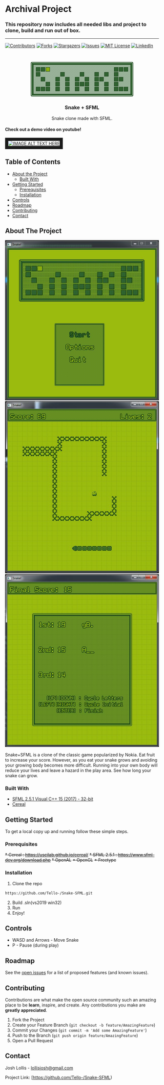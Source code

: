 # Archival Project

### This repository now includes all needed libs and project to clone, build and run out of box.

---

<!-- PROJECT SHIELDS -->
<!--
*** I'm using markdown "reference style" links for readability.
*** Reference links are enclosed in brackets [ ] instead of parentheses ( ).
*** See the bottom of this document for the declaration of the reference variables
*** for contributors-url, forks-url, etc. This is an optional, concise syntax you may use.
*** https://www.markdownguide.org/basic-syntax/#reference-style-links
-->
[![Contributors][contributors-shield]][contributors-url]
[![Forks][forks-shield]][forks-url]
[![Stargazers][stars-shield]][stars-url]
[![Issues][issues-shield]][issues-url]
[![MIT License][license-shield]][license-url]
[![LinkedIn][linkedin-shield]][linkedin-url]



<!-- PROJECT LOGO -->
<br />
<p align="center">
  <a href="https://github.com/Tello-/Snake-SFML">
    <img src="https://github.com/Tello-/Snake-SFML/blob/master/Snake/Snake_Logo.png" alt="Logo" width="336" height="112 ">
  </a>

  <h3 align="center">Snake + SFML</h3>

  <p align="center">
    Snake clone made with SFML. 
  </p>

<h4>Check out a demo video on youtube!</h4>

<a href="http://www.youtube.com/watch?feature=player_embedded&v=DtEGNMsFRR8
" target="_blank"><img src="http://img.youtube.com/vi/DtEGNMsFRR8/0.jpg" 
alt="IMAGE ALT TEXT HERE" border="10" /></a>

<!-- TABLE OF CONTENTS -->
## Table of Contents

* [About the Project](#about-the-project)
  * [Built With](#built-with)
* [Getting Started](#getting-started)
  * [Prerequisites](#prerequisites)
  * [Installation](#installation)
* [Controls](#controls)
* [Roadmap](#roadmap)
* [Contributing](#contributing)
* [Contact](#contact)



<!-- ABOUT THE PROJECT -->
## About The Project

![Snake+SFML][product-screenshot]
![Snake+SFML][product-screenshot2]
![Snake+SFML][product-screenshot3]

Snake+SFML is a clone of the classic game popularized by Nokia. Eat fruit to increase your score. However, as you eat your snake grows and avoiding your growing body becomes more difficult. Running into your own body will reduce your lives and leave a hazard in the play area. See how long your snake can grow.


### Built With

* [SFML 2.5.1 Visual C++ 15 (2017) - 32-bit](https://www.sfml-dev.org/download/sfml/2.5.1/)
* [Cereal](https://github.com/USCiLab/cereal.git)



<!-- GETTING STARTED -->
## Getting Started

To get a local copy up and running follow these simple steps.

### Prerequisites

~~* Cereal : https://uscilab.github.io/cereal/~~
~~* SFML 2.5.1 : https://www.sfml-dev.org/download.php~~
~~* OpenAL~~
~~* OpenGL~~
~~* Freetype~~

### Installation
 
1. Clone the repo
```sh
https://github.com/Tello-/Snake-SFML.git
```
2. Build .sln(vs2019 win32)
3. Run
4. Enjoy!

<!-- CONTROLS -->
## Controls
* WASD and Arrows - Move Snake
* P - Pause (during play)

<!-- ROADMAP -->
## Roadmap

See the [open issues](https://github.com/Tello-/Snake-SFML/issues) for a list of proposed features (and known issues).



<!-- CONTRIBUTING -->
## Contributing

Contributions are what make the open source community such an amazing place to be **learn**, inspire, and create. Any contributions you make are **greatly appreciated**.

1. Fork the Project
2. Create your Feature Branch (`git checkout -b feature/AmazingFeature`)
3. Commit your Changes (`git commit -m 'Add some AmazingFeature'`)
4. Push to the Branch (`git push origin feature/AmazingFeature`)
5. Open a Pull Request



<!-- CONTACT -->
## Contact

Josh Lollis - lollisjosh@gmail.com

Project Link: [https://github.com/Tello-/Snake-SFML)



<!-- MARKDOWN LINKS & IMAGES -->
<!-- https://www.markdownguide.org/basic-syntax/#reference-style-links -->
[contributors-shield]: https://img.shields.io/github/contributors/Tello-/Snake-SFML.svg?style=flat-square
[contributors-url]: https://github.com/Tello-/Snake-SFML/graphs/contributors
[forks-shield]: https://img.shields.io/github/forks/Tello-/Snake-SFML.svg?style=flat-square
[forks-url]: https://github.com/Tello-/Snake-SFML/network/members
[stars-shield]: https://img.shields.io/github/stars/Tello-/Snake-SFML.svg?style=flat-square
[stars-url]: https://github.com/Tello-/Snake-SFML/stargazers
[issues-shield]: https://img.shields.io/github/issues/Tello-/Snake-SFML.svg?style=flat-square
[issues-url]: https://github.com/Tello-/Snake-SFML/issues
[license-shield]: https://img.shields.io/github/license/Tello-/Snake-SFML.svg?style=flat-square
[license-url]: https://github.com/Tello-/Snake-SFML/master/LICENSE.txt
[linkedin-shield]: https://img.shields.io/badge/-LinkedIn-black.svg?style=flat-square&logo=linkedin&colorB=555
[linkedin-url]: https://linkedin.com/in/lollisjosh
[product-screenshot]: https://github.com/Tello-/Snake-SFML/blob/master/Screenshots/TitleScreen.JPG
[product-screenshot2]: https://github.com/Tello-/Snake-SFML/blob/master/Screenshots/Bones2.JPG
[product-screenshot3]:https://github.com/Tello-/Snake-SFML/blob/master/Screenshots/HighScoreScreen.JPG
